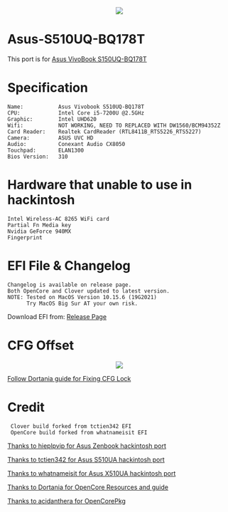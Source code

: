 <p align="center">
<img src="https://github.com/JoK3rLeE/Asus-S510UQ-BQ178T/blob/Origin/MacVer.png?raw=true")
    </p>


# Asus-S510UQ-BQ178T   
This port is for [Asus VivoBook S150UQ-BQ178T](https://www.notebookcheck.net/Asus-VivoBook-S15-S510UQ-BQ178T.294032.0.html)


# Specification

    Name:           Asus Vivobook S510UQ-BQ178T
    CPU:            Intel Core i5-7200U @2.5GHz
    Graphic:        Intel UHD620
    Wifi:           NOT WORKING, NEED TO REPLACED WITH DW1560/BCM94352Z 
    Card Reader:    Realtek CardReader (RTL8411B_RTS5226_RTS5227)
    Camera:         ASUS UVC HD
    Audio:          Conexant Audio CX8050
    Touchpad:       ELAN1300
    Bios Version:   310

# Hardware that unable to use in hackintosh
   
    Intel Wireless-AC 8265 WiFi card 
    Partial Fn Media key
    Nvidia GeForce 940MX 
    Fingerprint
    

# EFI File & Changelog

    Changelog is available on release page. 
    Both OpenCore and Clover updated to latest version. 
    NOTE: Tested on MacOS Version 10.15.6 (19G2021)
          Try MacOS Big Sur AT your own risk. 
Download EFI from: [Release Page](https://github.com/JoK3rLeE/Asus-S510UQ-BQ178T/releases)

    
# CFG Offset
<p align="center">
<img src="https://i.imgur.com/S4Repod.png")
    </p>

[Follow Dortania guide for Fixing CFG Lock](https://dortania.github.io/OpenCore-Install-Guide/extras/msr-lock.html)
    
# Credit 
     Clover build forked from tctien342 EFI 
     OpenCore build forked from whatnameisit EFI

[Thanks to hieplpvip for Asus Zenbook hackintosh port](https://github.com/hieplpvip/ASUS-ZENBOOK-HACKINTOSH)

[Thanks to tctien342 for Asus S510UA hackintosh port](https://github.com/tctien342/Asus-Vivobook-S510UA-Hackintosh)

[Thanks to whatnameisit for Asus X510UA hackintosh port](https://github.com/whatnameisit/Asus-Vivobook-X510UA-BQ490-Catalina-10.15.3-Hackintosh)

[Thanks to Dortania for OpenCore Resources and guide](https://github.com/dortania)

[Thanks to acidanthera for OpenCorePkg](https://github.com/acidanthera/OpenCorePkg)

